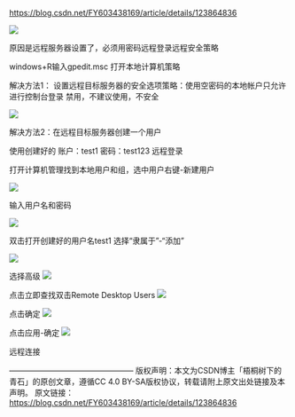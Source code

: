 
https://blog.csdn.net/FY603438169/article/details/123864836

![](Pasted%20image%2020230426220502.png)

原因是远程服务器设置了，必须用密码远程登录远程安全策略

windows+R输入gpedit.msc 打开本地计算机策略

解决方法1： 设置远程目标服务器的安全选项策略：使用空密码的本地帐户只允许进行控制台登录 禁用，不建议使用，不安全

![](Pasted%20image%2020230426220522.png)

解决方法2：在远程目标服务器创建一个用户

使用创建好的 账户：test1  密码：​test123 远程登录​​​​​​

打开计算机管理找到本地用户和组，选中用户右键-新建用户

![](Pasted%20image%2020230426220550.png)

 输入用户名和密码

![](Pasted%20image%2020230426220607.png)

 双击打开创建好的用户名test1 选择“隶属于”-“添加”

![](Pasted%20image%2020230426220632.png)

 

选择高级
![](Pasted%20image%2020230426220651.png)
 

 

点击立即查找双击Remote Desktop Users
![](Pasted%20image%2020230426220705.png)
 

点击确定
![](Pasted%20image%2020230426220719.png)
 

点击应用-确定
![](Pasted%20image%2020230426220733.png)


 远程连接


————————————————
版权声明：本文为CSDN博主「梧桐树下的青石」的原创文章，遵循CC 4.0 BY-SA版权协议，转载请附上原文出处链接及本声明。
原文链接：https://blog.csdn.net/FY603438169/article/details/123864836